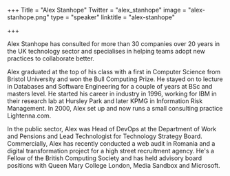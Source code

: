 +++
Title = "Alex Stanhope"
Twitter = "alex_stanhope"
image = "alex-stanhope.png"
type = "speaker"
linktitle = "alex-stanhope"

+++

Alex Stanhope has consulted for more than 30 companies over 20 years in the UK technology sector and specialises in helping teams adopt new practices to collaborate better.

Alex graduated at the top of his class with a first in Computer Science from Bristol University and won the Bull Computing Prize.  He stayed on to lecture in Databases and Software Engineering for a couple of years at BSc and masters level.  He started his career in industry in 1996, working for IBM in their research lab at Hursley Park and later KPMG in Information Risk Management.  In 2000, Alex set up and now runs a small consulting practice Lightenna.com.

In the public sector, Alex was Head of DevOps at the Department of Work and Pensions and Lead Technologist for Technology Strategy Board.  Commercially, Alex has recently conducted a web audit in Romania and a digital transformation project for a high street recruitment agency.  He's a Fellow of the British Computing Society and has held advisory board positions with Queen Mary College London, Media Sandbox and Microsoft.


